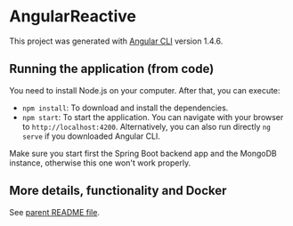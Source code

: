 # AngularReactive

This project was generated with [Angular CLI](https://github.com/angular/angular-cli) version 1.4.6.

## Running the application (from code)

You need to install Node.js on your computer. After that, you can execute:

- `npm install`: To download and install the dependencies.
- `npm start`: To start the application. You can navigate with your browser to `http://localhost:4200`.
Alternatively, you can also run directly `ng serve` if you downloaded Angular CLI.

Make sure you start first the Spring Boot backend app and the MongoDB instance, 
otherwise this one won't work properly.

## More details, functionality and Docker

See [parent README file](../README.md).
